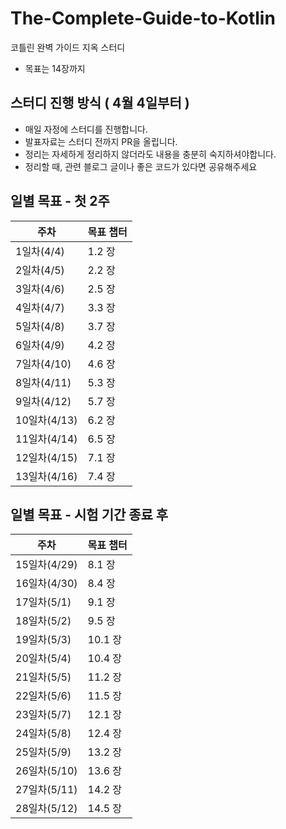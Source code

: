 # The-Complete-Guide-to-Kotlin

코틀린 완벽 가이드 지옥 스터디

* 목표는 14장까지

## 스터디 진행 방식 ( 4월 4일부터 )

* 매일 자정에 스터디를 진행합니다.
* 발표자료는 스터디 전까지 PR을 올립니다.
* 정리는 자세하게 정리하지 않더라도 내용을 충분히 숙지하셔야합니다.
* 정리할 때, 관련 블로그 글이나 좋은 코드가 있다면 공유해주세요

## 일별 목표 - 첫 2주

| 주차         | 목표 챕터 |
|------------|-------|
| 1일차(4/4)   | 1.2 장 |
| 2일차(4/5)   | 2.2 장 |
| 3일차(4/6)   | 2.5 장 |
| 4일차(4/7)   | 3.3 장 |
| 5일차(4/8)   | 3.7 장 |
| 6일차(4/9)   | 4.2 장 |
| 7일차(4/10)  | 4.6 장 |
| 8일차(4/11)  | 5.3 장 |
| 9일차(4/12)  | 5.7 장 |
| 10일차(4/13) | 6.2 장 |
| 11일차(4/14) | 6.5 장 |
| 12일차(4/15) | 7.1 장 |
| 13일차(4/16) | 7.4 장 |

[//]: # (| 14일차&#40;4/17&#41; | 7.4 장 |)

## 일별 목표 - 시험 기간 종료 후

| 주차         | 목표 챕터  |
|------------|--------|
| 15일차(4/29) | 8.1 장  |
| 16일차(4/30) | 8.4 장  |
| 17일차(5/1)  | 9.1 장  |
| 18일차(5/2)  | 9.5 장  |
| 19일차(5/3)  | 10.1 장 |
| 20일차(5/4)  | 10.4 장 |
| 21일차(5/5)  | 11.2 장 |
| 22일차(5/6)  | 11.5 장 |
| 23일차(5/7)  | 12.1 장 |
| 24일차(5/8)  | 12.4 장 |
| 25일차(5/9)  | 13.2 장 |
| 26일차(5/10) | 13.6 장 |
| 27일차(5/11) | 14.2 장 |
| 28일차(5/12) | 14.5 장 |




